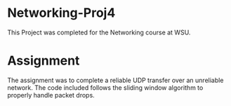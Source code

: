 # Networking-Proj4

This Project was completed for the Networking course at WSU. 

# Assignment
The assignment was to complete a reliable UDP transfer over an unreliable network.
The code included follows the sliding window algorithm to properly handle packet drops.
